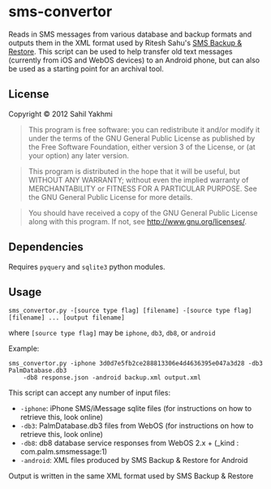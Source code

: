 sms-convertor
=============

Reads in SMS messages from various database and backup formats and outputs them in the XML format used by Ritesh Sahu's <a href="https://play.google.com/store/apps/details?id=com.riteshsahu.SMSBackupRestore">SMS Backup &amp; Restore</a>. This script can be used to help transfer old text messages (currently from iOS and WebOS devices) to an Android phone, but can also be used as a starting point for an archival tool.

License
-------

Copyright &copy; 2012 Sahil Yakhmi

>This program is free software: you can redistribute it and/or modify
it under the terms of the GNU General Public License as published by
the Free Software Foundation, either version 3 of the License, or
(at your option) any later version.

>This program is distributed in the hope that it will be useful,
but WITHOUT ANY WARRANTY; without even the implied warranty of
MERCHANTABILITY or FITNESS FOR A PARTICULAR PURPOSE.  See the
GNU General Public License for more details.

>You should have received a copy of the GNU General Public License
along with this program.  If not, see <http://www.gnu.org/licenses/>.

Dependencies
------------

Requires <code>pyquery</code> and <code>sqlite3</code> python modules.

Usage
-----

<pre><code>sms_convertor.py -[source type flag] [filename] -[source type flag] [filename] ... [output filename]</code></pre>

where <code>[source type flag]</code> may be <code>iphone</code>, <code>db3</code>, <code>db8</code>, or <code>android</code>

Example:
<pre><code>sms_convertor.py -iphone 3d0d7e5fb2ce288813306e4d4636395e047a3d28 -db3 PalmDatabase.db3
 	-db8 response.json -android backup.xml output.xml</code></pre>

This script can accept any number of input files:
<ul>
	<li><code>-iphone</code>: iPhone SMS/iMessage sqlite files (for instructions on how to retrieve this, look online)
	<li><code>-db3</code>: PalmDatabase.db3 files from WebOS (for instructions on how to retrieve this, look online)
	<li><code>-db8</code>: db8 database service responses from WebOS 2.x + (_kind : com.palm.smsmessage:1)
	<li><code>-android</code>: XML files produced by SMS Backup &amp; Restore for Android
</ul>

Output is written in the same XML format used by SMS Backup &amp; Restore
